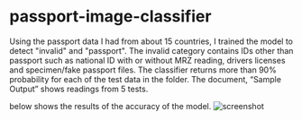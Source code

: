 # passport-image-classifier
Using the passport data I had from about 15 countries, I trained the model to detect "invalid" and "passport". The invalid category contains IDs other than passport such as national ID with or without MRZ reading, drivers licenses and specimen/fake passport files. The classifier returns more than 90% probability for each of the test data in the folder. The document, “Sample Output” shows readings from 5 tests.

below shows the results of the accuracy of the model.
![screenshot](https://user-images.githubusercontent.com/18283171/54603753-1af45400-4a80-11e9-8b56-dfa724d96613.PNG)
